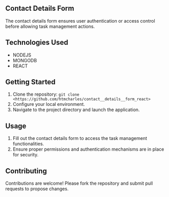 
## Contact Details Form
 The contact details form ensures user authentication or access control before allowing task management actions.

## Technologies Used

- NODEJS
- MONGODB 
- REACT

## Getting Started

1. Clone the repository: `git clone <https://github.com/htmcharles/contact__details__form_react>`
2. Configure  your local environment.
3. Navigate to the project directory and launch the application.

## Usage

1. Fill out the contact details form to access the task management functionalities.
3. Ensure proper permissions and authentication mechanisms are in place for security.

## Contributing

Contributions are welcome! Please fork the repository and submit pull requests to propose changes.

